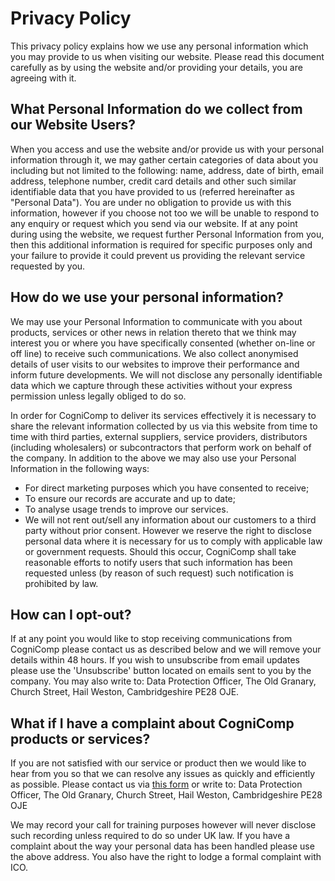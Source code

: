  # Privacy Policy

This privacy policy explains how we use any personal information which you may provide to us when visiting our website. Please read this document carefully as by using the website and/or providing your details, you are agreeing with it.

## What Personal Information do we collect from our Website Users?

When you access and use the website and/or provide us with your personal information through it, we may gather certain categories of data about you including but not limited to the following: name, address, date of birth, email address, telephone number, credit card details and other such similar identifiable data that you have provided to us (referred hereinafter as "Personal Data"). You are under no obligation to provide us with this information, however if you choose not too we will be unable to respond to any enquiry or request which you send via our website. If at any point during using the website, we request further Personal Information from you, then this additional information is required for specific purposes only and your failure to provide it could prevent us providing the relevant service requested by you.

## How do we use your personal information?

We may use your Personal Information to communicate with you about products, services or other news in relation thereto that we think may interest you or where you have specifically consented (whether on-line or off line) to receive such communications. We also collect anonymised details of user visits to our websites to improve their performance and inform future developments. We will not disclose any personally identifiable data which we capture through these activities without your express permission unless legally obliged to do so.

In order for CogniComp to deliver its services effectively it is necessary to share the relevant information collected by us via this website from time to time with third parties, external suppliers, service providers, distributors (including wholesalers) or subcontractors that perform work on behalf of the company. In addition to the above we may also use your Personal Information in the following ways:

- For direct marketing purposes which you have consented to receive;
- To ensure our records are accurate and up to date;
- To analyse usage trends to improve our services.
- We will not rent out/sell any information about our customers to a third party without prior consent. However we reserve the right to disclose personal data where it is necessary for us to comply with applicable law or government requests. Should this occur, CogniComp shall take reasonable efforts to notify users that such information has been requested unless (by reason of such request) such notification is prohibited by law.

## How can I opt-out?

If at any point you would like to stop receiving communications from CogniComp please contact us as described below and we will remove your details within 48 hours. If you wish to unsubscribe from email updates please use the 'Unsubscribe' button located on emails sent to you by the company. You may also write to: Data Protection Officer, The Old Granary, Church Street, Hail Weston, Cambridgeshire PE28 OJE.

## What if I have a complaint about CogniComp products or services?

If you are not satisfied with our service or product then we would like to hear from you so that we can resolve any issues as quickly and efficiently as possible. Please contact us via [this form](/contact.html) or write to: Data Protection Officer, The Old Granary, Church Street, Hail Weston, Cambridgeshire PE28 OJE

We may record your call for training purposes however will never disclose such recording unless required to do so under UK law. If you have a complaint about the way your personal data has been handled please use the above address. You also have the right to lodge a formal complaint with ICO.